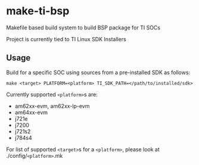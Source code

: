 # make-ti-bsp
Makefile based build system to build BSP package for TI SOCs

Project is currently tied to TI Linux SDK Installers


## Usage
Build for a specific SOC using sources from a pre-installed SDK as follows: 

`make <target> PLATFORM=<platform> TI_SDK_PATH=</path/to/installed/sdk>`

Currently supported `<platform>`s are:
- am62xx-evm, am62xx-lp-evm
- am64xx-evm
- j721e
- j7200
- j721s2
- j784s4

For list of supported `<target>`s for a `<platform>`, please look at ./config/`<platform>`.mk

